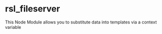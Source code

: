 # rsl_fileserver
This Node Module allows you to substitute data into templates via a context variable

